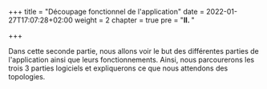 +++
title = "Découpage fonctionnel de l'application"
date = 2022-01-27T17:07:28+02:00
weight = 2
chapter = true
pre = "<b>II. </b>"

+++

Dans cette seconde partie, nous allons voir le but des différentes parties de l'application ainsi que leurs fonctionnements. Ainsi, nous parcourerons les trois 3 parties logiciels et expliquerons ce que nous attendons des topologies.
